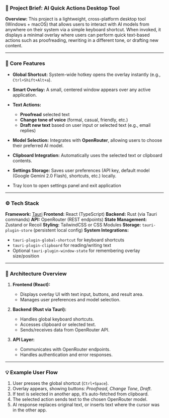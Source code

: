 ### 🧾 **Project Brief: AI Quick Actions Desktop Tool**

**Overview:**
This project is a lightweight, cross-platform desktop tool (Windows + macOS) that allows users to interact with AI models from anywhere on their system via a simple keyboard shortcut. When invoked, it displays a minimal overlay where users can perform quick text-based actions such as proofreading, rewriting in a different tone, or drafting new content.

---

### 🎯 **Core Features**

* **Global Shortcut:** System-wide hotkey opens the overlay instantly (e.g., `Ctrl+Shift+Alt+a`).
* **Smart Overlay:** A small, centered window appears over any active application.
* **Text Actions:**

  * **Proofread** selected text
  * **Change tone of voice** (formal, casual, friendly, etc.)
  * **Draft new text** based on user input or selected text (e.g., email replies)
* **Model Selection:** Integrates with **OpenRouter**, allowing users to choose their preferred AI model.
* **Clipboard Integration:** Automatically uses the selected text or clipboard contents.
* **Settings Storage:** Saves user preferences (API key, default model (Google Gemini 2.0 Flash), shortcuts, etc.) locally.
* Tray Icon to open settings panel and exit application

---

### ⚙️ **Tech Stack**

**Framework:** [Tauri](https://tauri.app)
**Frontend:** React (TypeScript)
**Backend:** Rust (via Tauri commands)
**API:** OpenRouter (REST endpoints)
**State Management:** Zustand or Recoil
**Styling:** TailwindCSS or CSS Modules
**Storage:** `tauri-plugin-store` (persistent local config)
**System Integrations:**

* `tauri-plugin-global-shortcut` for keyboard shortcuts
* `tauri-plugin-clipboard` for reading/writing text
* Optional `tauri-plugin-window-state` for remembering overlay size/position

---

### 🧩 **Architecture Overview**

1. **Frontend (React):**

   * Displays overlay UI with text input, buttons, and result area.
   * Manages user preferences and model selection.

2. **Backend (Rust via Tauri):**

   * Handles global keyboard shortcuts.
   * Accesses clipboard or selected text.
   * Sends/receives data from OpenRouter API.

3. **API Layer:**

   * Communicates with OpenRouter endpoints.
   * Handles authentication and error responses.

---

### 💡 **Example User Flow**

1. User presses the global shortcut (`Ctrl+Space`).
2. Overlay appears, showing buttons: *Proofread*, *Change Tone*, *Draft*.
3. If text is selected in another app, it’s auto-fetched from clipboard.
4. The selected action sends text to the chosen OpenRouter model.
5. AI response replaces original text, or inserts text where the cursor was in the other app.

